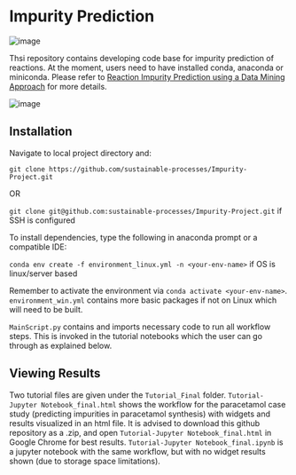# Impurity Prediction

![image](https://user-images.githubusercontent.com/45038622/228475249-bfd596ac-26aa-4003-89c5-12cacda9a7bc.png)


Thsi repository contains developing code base for impurity prediction of reactions. At the moment, users need to have installed conda, anaconda or miniconda. Please refer to [Reaction Impurity Prediction using a Data Mining Approach](https://doi.org/10.1002/cmtd.202200062) for more details.

![image](https://user-images.githubusercontent.com/45038622/228474130-a4f942c1-41fb-4860-800b-fd05779b9cf2.png)



## Installation

Navigate to local project directory and:

`git clone https://github.com/sustainable-processes/Impurity-Project.git` 

OR

`git clone git@github.com:sustainable-processes/Impurity-Project.git` if SSH is configured

To install dependencies, type the following in anaconda prompt or a compatible IDE:

`conda env create -f environment_linux.yml -n <your-env-name>` if OS is linux/server based

Remember to activate the environment via `conda activate <your-env-name>`. `environment_win.yml` contains more basic packages if not on Linux which will need to be built.

`MainScript.py` contains and imports necessary code to run all workflow steps. This is invoked in the tutorial notebooks which the user can go through as explained below.

## Viewing Results

Two tutorial files are given under the `Tutorial_Final` folder. `Tutorial-Jupyter Notebook_final.html` shows the workflow for the paracetamol case study (predicting impurities in paracetamol synthesis) with widgets and results visualized in an html file. It is advised to download this github repository as a .zip, and open `Tutorial-Jupyter Notebook_final.html` in Google Chrome for best results. `Tutorial-Jupyter Notebook_final.ipynb` is a jupyter notebook with the same workflow, but with no widget results shown (due to storage space limitations).
